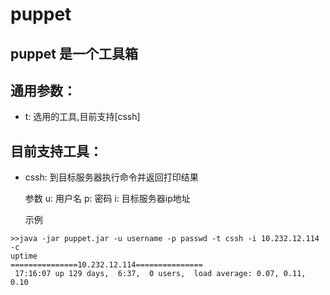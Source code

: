 puppet
======

## puppet 是一个工具箱

## 通用参数：
- t: 选用的工具,目前支持[cssh]

## 目前支持工具：
- cssh: 到目标服务器执行命令并返回打印结果

  参数
    u: 用户名
    p: 密码
    i: 目标服务器ip地址


  示例
  
```
>>java -jar puppet.jar -u username -p passwd -t cssh -i 10.232.12.114 -c
uptime
===============10.232.12.114===============
 17:16:07 up 129 days,  6:37,  0 users,  load average: 0.07, 0.11, 0.10
```
